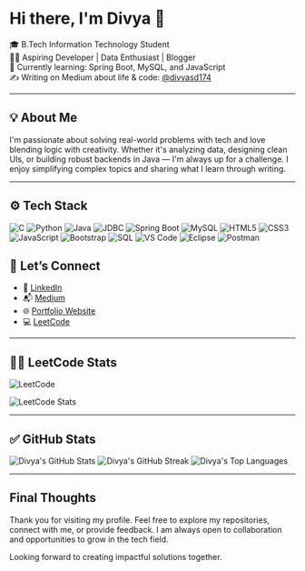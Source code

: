 # Hi there, I'm Divya 👋

🎓 B.Tech Information Technology Student  
👩‍💻 Aspiring Developer | Data Enthusiast | Blogger  
🌱 Currently learning: Spring Boot, MySQL, and JavaScript  
✍️ Writing on Medium about life & code: [@divyasd174](https://medium.com/@divyasd174)

---

## 💡 About Me

I'm passionate about solving real-world problems with tech and love blending logic with creativity. Whether it's analyzing data, designing clean UIs, or building robust backends in Java — I'm always up for a challenge. I enjoy simplifying complex topics and sharing what I learn through writing.

---

## ⚙️ Tech Stack


![C](https://img.shields.io/badge/C-00599C?style=for-the-badge&logo=c&logoColor=white)
![Python](https://img.shields.io/badge/Python-3776AB?style=for-the-badge&logo=python&logoColor=white)
![Java](https://img.shields.io/badge/Java-007396?style=for-the-badge&logo=java&logoColor=white)
![JDBC](https://img.shields.io/badge/JDBC-003B57?style=for-the-badge&logo=oracle&logoColor=white)
![Spring Boot](https://img.shields.io/badge/Spring%20Boot-6DB33F?style=for-the-badge&logo=spring-boot&logoColor=white)
![MySQL](https://img.shields.io/badge/MySQL-4479A1?style=for-the-badge&logo=mysql&logoColor=white)
![HTML5](https://img.shields.io/badge/HTML5-E34F26?style=for-the-badge&logo=html5&logoColor=white)
![CSS3](https://img.shields.io/badge/CSS3-1572B6?style=for-the-badge&logo=css3&logoColor=white)
![JavaScript](https://img.shields.io/badge/JavaScript-F7DF1E?style=for-the-badge&logo=javascript&logoColor=black)
![Bootstrap](https://img.shields.io/badge/Bootstrap-563D7C?style=for-the-badge&logo=bootstrap&logoColor=white)
![SQL](https://img.shields.io/badge/SQL-4479A1?style=for-the-badge&logo=postgresql&logoColor=white)
![VS Code](https://img.shields.io/badge/VS%20Code-007ACC?style=for-the-badge&logo=visual-studio-code&logoColor=white)
![Eclipse](https://img.shields.io/badge/Eclipse-2C2255?style=for-the-badge&logo=eclipse&logoColor=white)
![Postman](https://img.shields.io/badge/Postman-FF6C37?style=for-the-badge&logo=postman&logoColor=white)

## 🔗 Let’s Connect

- 💼 [LinkedIn](https://www.linkedin.com/in/divya-s007/)  
- 📬 [Medium](https://medium.com/@divyasd174)  
- 🌐 [Portfolio Website](https://divya1744.github.io/Portfolio/)  
- 💻 [LeetCode](https://leetcode.com/u/23bit007/)

---

## 👩‍💻 LeetCode Stats

![LeetCode](https://img.shields.io/badge/LeetCode-Solved%20Problems%20%7C%20107-brightgreen)  

![LeetCode Stats](https://leetcard.jacoblin.cool/23bit007?theme=dark&font=robot)


---

## ✅ GitHub Stats

![Divya's GitHub Stats](https://github-readme-stats.vercel.app/api?username=Divya1744&show_icons=true&theme=tokyonight)
![Divya's GitHub Streak](https://github-readme-streak-stats.herokuapp.com?user=Divya1744&theme=tokyonight)
![Divya's Top Languages](https://github-readme-stats.vercel.app/api/top-langs/?username=Divya1744&layout=compact&theme=tokyonight)


---

## Final Thoughts


Thank you for visiting my profile. Feel free to explore my repositories, connect with me, or provide feedback. I am always open to collaboration and opportunities to grow in the tech field.

Looking forward to creating impactful solutions together.


